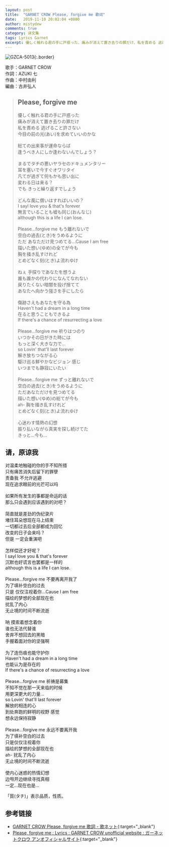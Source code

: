 ```yaml
---
layout: post
title:  "GARNET CROW Please, forgive me 歌词"
date:   2019-11-10 20:02:04 +0800
author: mistydew
comments: true
category: 译文集
tags: Lyrics Garnet
excerpt: 優しく触れる君の手に戸惑った、痛みが消えて置き去りの罪だけ、私を責める 逃げること許さない、今目の前の光(あい)を求めていいのかな。
---
```

![GZCA-5013](https://ganekuro.github.io/images/discography/album/GZCA-5013.jpg){:.border}

歌手：GARNET CROW<br>
作詞：AZUKI 七<br>
作曲：中村由利<br>
編曲：古井弘人

<blockquote class="original">
  <h2>Please, forgive me</h2>
  <p>
    優しく触れる君の手に戸惑った<br>
    痛みが消えて置き去りの罪だけ<br>
    私を責める 逃げること許さない<br>
    今目の前の光(あい)を求めていいのかな<br>
    <br>
    総ての出来事が運命ならば<br>
    逢うべき人にしか逢わないんでしょう？<br>
    <br>
    まるでタチの悪いヤラセのドキュメンタリー<br>
    耳を塞いで今すぐオワリタイ<br>
    凡てが過ぎて何もかも思い出に<br>
    変わる日は来る？<br>
    でも きっと繰り返すでしょう<br>
    <br>
    どんな風に償いはすればいいの？<br>
    I sayl love you & that's forever<br>
    無言でいることも嘘も同じ(おんなじ)<br>
    although this is a life I can lose.<br>
    <br>
    Please...forgive me もう離れないで<br>
    空白の過去(とき)をうめるように<br>
    ただ あなただけ見つめてる…Cause I am free<br>
    描いた想い(ゆめ)の全てが今も<br>
    胸を掻き乱すけれど<br>
    とめどなく刻(とき)よ流れゆけ<br>
    <br>
    ねぇ 手探りであなたを想うよ<br>
    誰も誰かの代わりになんてなれない<br>
    戻りたくない暗闇を投げ捨てて<br>
    あなたへ向かう強さを手にしたら<br>
    <br>
    傷跡さえもあなたを守る為<br>
    Haven't had a dream in a long time<br>
    在ると思うこともできるよ<br>
    If there's a chance of resurrecting a love<br>
    <br>
    Please...forgive me 祈りはつのり<br>
    いつかその日がきた時には<br>
    もっと深く大きな力で…<br>
    so Lovin' that'll last forever<br>
    解き放ちつながる心<br>
    駆け巡る鮮やかなビジョン 感じ<br>
    いつまでも静寂にいたい<br>
    <br>
    Please...forgive me ずっと離れないで<br>
    空白の過去(とき)をうめるように<br>
    ただあなただけを見つめてる<br>
    描いた想い(ゆめ)の総てが今も<br>
    ah- 胸を掻き乱すけれど<br>
    とめどなく刻(とき)よ流れゆけ<br>
    <br>
    心迷わす情熱の幻想<br>
    振り払いながら真実を探し続けてた<br>
    きっと…今も…
  </p>
</blockquote>

<div class="translation">
  <h2>请，原谅我</h2>
  <p>
    对温柔地触碰的你的手不知所措<br>
    只有痛苦消失后留下的罪孽<br>
    责备我 不允许逃避<br>
    现在追求眼前的光芒可以吗<br>
    <br>
    如果所有发生的事都是命运的话<br>
    那么只会遇到应该遇到的对吧？<br>
    <br>
    简直就是差劲的伪纪录片<br>
    堵住耳朵想现在马上结束<br>
    一切都过去后全部都成为回忆<br>
    改变的日子会来吗？<br>
    但是 一定会重演吧<br>
    <br>
    怎样偿还才好呢？<br>
    I sayl love you & that's forever<br>
    沉默也好谎言也罢都是一样的<br>
    although this is a life I can lose.<br>
    <br>
    Please...forgive me 不要再离开我了<br>
    为了填补空白的过去<br>
    只是 仅仅注视着你…Cause I am free<br>
    描绘的梦想的全部现在也<br>
    扰乱了内心<br>
    无止境的时间不断流逝<br>
    <br>
    呐 摸索着想念着你<br>
    谁也无法代替谁<br>
    舍弃不想回去的黑暗<br>
    手握着面对你的坚强啊<br>
    <br>
    为了连伤痕也能守护你<br>
    Haven't had a dream in a long time<br>
    也能认为是存在的<br>
    If there's a chance of resurrecting a love<br>
    <br>
    Please...forgive me 祈祷是募集<br>
    不知不觉在那一天来临的时候<br>
    用更深更大的力量…<br>
    so Lovin' that'll last forever<br>
    解放的相连的心<br>
    到处奔跑的鲜明的视野 感觉<br>
    想永远保持寂静<br>
    <br>
    Please...forgive me 永远不要离开我<br>
    为了填补空白的过去<br>
    只是仅仅注视着你<br>
    描绘的梦想的全部现在也<br>
    ah- 扰乱了内心<br>
    无止境的时间不断流逝<br>
    <br>
    使内心迷惑的热情幻想<br>
    边甩开边继续寻找真相<br>
    一定…现在也是…
  </p>
</div>

「質(タチ)」表示品质，性质。

## 参考链接

* [GARNET CROW Please, forgive me 歌詞 - 歌ネット](https://www.uta-net.com/song/20140/){:target="_blank"}
* [Please, forgive me : Lyrics : GARNET CROW unofficial website : ガーネットクロウ アンオフィシャルサイト](https://ganekuro.github.io/lyrics/original/Please,-forgive-me.html){:target="_blank"}
